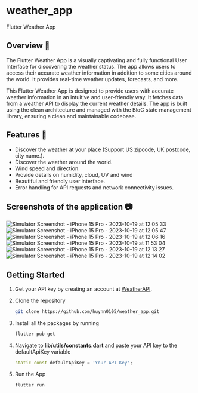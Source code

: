 # weather_app

Flutter Weather App


## Overview 📙
The Flutter Weather App is a visually captivating and fully functional User Interface for discovering the weather status. The app allows users to access their accurate weather information in addition to some cities around the world. It provides real-time weather updates, forecasts, and more.

This Flutter Weather App is designed to provide users with accurate weather information in an intuitive and user-friendly way. It fetches data from a weather API to display the current weather details. The app is built using the clean architecture and managed with the BloC state management library, ensuring a clean and maintainable codebase.


## Features 🌟
- Discover the weather at your place (Support US zipcode, UK postcode, city name.).
- Discover the weather around the world.
- Wind speed and direction.
- Provide details on humidity, cloud, UV and wind
- Beautiful and friendly user interface.
- Error handling for API requests and network connectivity issues.


## Screenshots of the application 📷
![Simulator Screenshot - iPhone 15 Pro - 2023-10-19 at 12 05 33](https://github.com/huynn0105/weather_app/assets/51359128/4f001258-4185-493e-93be-0ef364ad8ac1)
![Simulator Screenshot - iPhone 15 Pro - 2023-10-19 at 12 05 47](https://github.com/huynn0105/weather_app/assets/51359128/462ee7cd-30e2-4b42-866d-f1bba292164e)
![Simulator Screenshot - iPhone 15 Pro - 2023-10-19 at 12 06 16](https://github.com/huynn0105/weather_app/assets/51359128/21994003-5e93-4034-86c3-af591bf026ac)
![Simulator Screenshot - iPhone 15 Pro - 2023-10-19 at 11 53 04](https://github.com/huynn0105/weather_app/assets/51359128/1766b294-8c90-473f-a374-84232764bbba)
![Simulator Screenshot - iPhone 15 Pro - 2023-10-19 at 12 13 27](https://github.com/huynn0105/weather_app/assets/51359128/61f50310-5846-488f-92b8-4155d241d649)
![Simulator Screenshot - iPhone 15 Pro - 2023-10-19 at 12 14 02](https://github.com/huynn0105/weather_app/assets/51359128/06c9225d-7c8a-4d34-9e54-63aa689f4ae9)


## Getting Started
1. Get your API key by creating an account at [WeatherAPI](https://www.weatherapi.com/).
2. Clone the repository

   ```sh
   git clone https://github.com/huynn0105/weather_app.git
   ```
3. Install all the packages by running
   ```sh
   flutter pub get
   ```
4. Navigate to **lib/utils/constants.dart** and paste your API key to the defaultApiKey variable
   ```dart
   static const defaultApiKey = 'Your API Key';
   ```
5. Run the App
   ```dart
   flutter run
   ```
